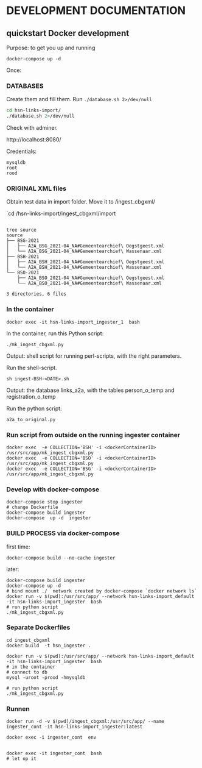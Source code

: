 # DEVELOPMENT DOCUMENTATION

## quickstart Docker development

Purpose: to get you up and running

`docker-compose up -d`

Once:

### DATABASES

Create them and fill them. 
Run `./database.sh 2>/dev/null`



```bash
cd hsn-links-import/
./database.sh 2>/dev/null
```

Check with adminer.

http://localhost:8080/

Credentials:

```
mysqldb
root
rood
```


### ORIGINAL XML files

Obtain test data in import folder. Move it to /ingest_cbgxml/

`cd /hsn-links-import/ingest_cbgxml/import



```tree

tree source
source
├── BSG-2021
│   ├── A2A_BSG_2021-04_NA#Gemeentearchief\ Oegstgeest.xml
│   └── A2A_BSG_2021-04_NA#Gemeentearchief\ Wassenaar.xml
├── BSH-2021
│   ├── A2A_BSH_2021-04_NA#Gemeentearchief\ Oegstgeest.xml
│   └── A2A_BSH_2021-04_NA#Gemeentearchief\ Wassenaar.xml
└── BSO-2021
    ├── A2A_BSO_2021-04_NA#Gemeentearchief\ Oegstgeest.xml
    └── A2A_BSO_2021-04_NA#Gemeentearchief\ Wassenaar.xml

3 directories, 6 files

```


### In the container

`docker exec -it hsn-links-import_ingester_1  bash`

In the container, run this Python script: 

`./mk_ingest_cbgxml.py`

Output: shell script for running perl-scripts, with the right parameters.

Run the shell-script.

`sh ingest-BSH-<DATE>.sh`

Output: the database links_a2a, with the tables person_o_temp and registration_o_temp

Run the python script:

`a2a_to_original.py`


### Run script from outside on the running ingester container

```
docker exec  -e COLLECTION='BSH' -i <dockerContainerID>  /usr/src/app/mk_ingest_cbgxml.py
docker exec  -e COLLECTION='BSO' -i <dockerContainerID>  /usr/src/app/mk_ingest_cbgxml.py
docker exec  -e COLLECTION='BSG' -i <dockerContainerID>  /usr/src/app/mk_ingest_cbgxml.py
```


### Develop with docker-compose 


```
docker-compose stop ingester
# change Dockerfile
docker-compose build ingester
docker-compose  up -d  ingester
```

### BUILD PROCESS via docker-compose 


first time:
```
docker-compose build --no-cache ingester
```

later:
```
docker-compose build ingester
docker-compose up -d
# bind mount ./  network created by docker-compose `docker network ls`
docker run -v $(pwd):/usr/src/app/ --network hsn-links-import_default -it hsn-links-import_ingester  bash
# run python script
./mk_ingest_cbgxml.py

```

### Separate Dockerfiles

```
cd ingest_cbgxml
docker build  -t hsn_ingester .

docker run -v $(pwd):/usr/src/app/ --network hsn-links-import_default -it hsn-links-import_ingester  bash
# in the container
# connect to db
mysql -uroot -prood -hmysqldb 

# run python script
./mk_ingest_cbgxml.py

```
### Runnen

```
docker run -d -v $(pwd)/ingest_cbgxml:/usr/src/app/ --name ingester_cont -it hsn-links-import_ingester:latest

docker exec -i ingester_cont  env


docker exec -it ingester_cont  bash
# let op it 

```
